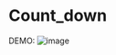 # Count_down
DEMO:
![image](https://user-images.githubusercontent.com/52487517/205800136-4ea98fa5-ceab-4a8c-b390-d853ff71c386.png)
